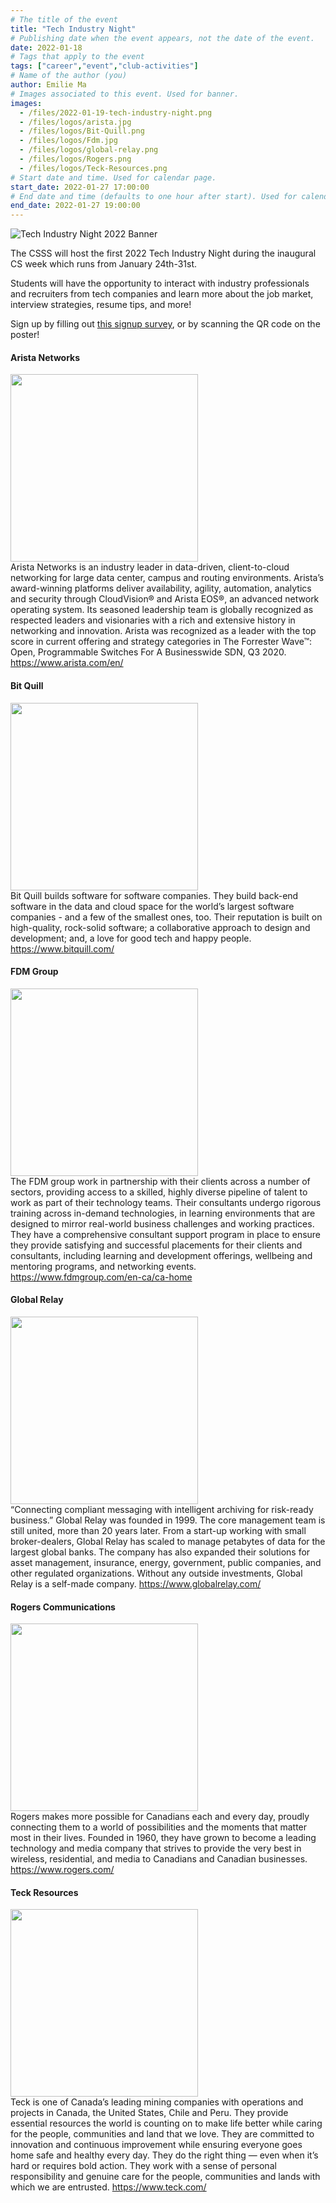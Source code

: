 ```yaml
---
# The title of the event
title: "Tech Industry Night"
# Publishing date when the event appears, not the date of the event.
date: 2022-01-18
# Tags that apply to the event
tags: ["career","event","club-activities"]
# Name of the author (you)
author: Emilie Ma 
# Images associated to this event. Used for banner.
images:
  - /files/2022-01-19-tech-industry-night.png
  - /files/logos/arista.jpg
  - /files/logos/Bit-Quill.png
  - /files/logos/Fdm.jpg
  - /files/logos/global-relay.png
  - /files/logos/Rogers.png
  - /files/logos/Teck-Resources.png
# Start date and time. Used for calendar page.
start_date: 2022-01-27 17:00:00
# End date and time (defaults to one hour after start). Used for calendar page.
end_date: 2022-01-27 19:00:00
---
```

![Tech Industry Night 2022 Banner](/files/2022-01-19-tech-industry-night.png)

The CSSS will host the first 2022 Tech Industry Night during the inaugural CS week which runs from January 24th-31st.

Students will have the opportunity to interact with industry professionals and recruiters from tech companies and learn more about the job market, interview strategies, resume tips, and more!

Sign up by filling out [this signup survey](https://ubc.ca1.qualtrics.com/jfe/form/SV_3a8WDxJVILuRiku), or by scanning the QR code on the poster!

#### Arista Networks
<img src="/files/logos/arista.jpg" width="300">\
Arista Networks is an industry leader in data-driven, client-to-cloud networking for large data center, campus and routing environments. Arista’s award-winning platforms deliver availability, agility, automation, analytics and security through CloudVision® and Arista EOS®, an advanced network operating system. Its seasoned leadership team is globally recognized as respected leaders and visionaries with a rich and extensive history in networking and innovation. Arista was recognized as a leader with the top score in current offering and strategy categories in The Forrester Wave™: Open, Programmable Switches For A Businesswide SDN, Q3 2020.
https://www.arista.com/en/

#### Bit Quill
<img src="/files/logos/Bit-Quill.png" width="300">\
Bit Quill builds software for software companies. They build back-end software in the data and cloud space for the world’s largest software companies - and a few of the smallest ones, too. Their reputation is built on high-quality, rock-solid software; a collaborative approach to design and development; and, a love for good tech and happy people.
https://www.bitquill.com/

#### FDM Group
<img src="/files/logos/Fdm.jpg" width="300">\
The FDM group work in partnership with their clients across a number of sectors, providing access to a skilled, highly diverse pipeline of talent to work as part of their technology teams. Their consultants undergo rigorous training across in-demand technologies, in learning environments that are designed to mirror real-world business challenges and working practices. They have a comprehensive consultant support program in place to ensure they provide satisfying and successful placements for their clients and consultants, including learning and development offerings, wellbeing and mentoring programs, and networking events.
https://www.fdmgroup.com/en-ca/ca-home

#### Global Relay
<img src="/files/logos/global-relay.png" width="300">\
“Connecting compliant messaging with intelligent archiving for risk-ready business.”
Global Relay was founded in 1999. The core management team is still united, more than 20 years later. From a start-up working with small broker-dealers, Global Relay has scaled to manage petabytes of data for the largest global banks. The company has also expanded their solutions for asset management, insurance, energy, government, public companies, and other regulated organizations. Without any outside investments, Global Relay is a self-made company.
https://www.globalrelay.com/

#### Rogers Communications
<img src="/files/logos/Rogers.png" width="300">\
Rogers makes more possible for Canadians each and every day, proudly connecting them to a world of possibilities and the moments that matter most in their lives. Founded in 1960, they have grown to become a leading technology and media company that strives to provide the very best in wireless, residential, and media to Canadians and Canadian businesses.
https://www.rogers.com/

#### Teck Resources
<img src="/files/logos/Teck-Resources.png" width="300">\
Teck is one of Canada’s leading mining companies with operations and projects in Canada, the United States, Chile and Peru. They provide essential resources the world is counting on to make life better while caring for the people, communities and land that we love. They are committed to innovation and continuous improvement while ensuring everyone goes home safe and healthy every day. They do the right thing — even when it’s hard or requires bold action. They work with a sense of personal responsibility and genuine care for the people, communities and lands with which we are entrusted.
https://www.teck.com/